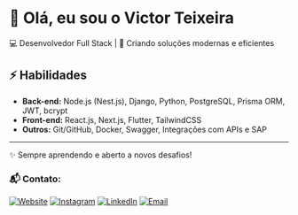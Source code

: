 # 👋 Olá, eu sou o Victor Teixeira  

💻 Desenvolvedor Full Stack | 🚀 Criando soluções modernas e eficientes  

## ⚡ Habilidades
- **Back-end:** Node.js (Nest.js), Django, Python, PostgreSQL, Prisma ORM, JWT, bcrypt  
- **Front-end:** React.js, Next.js, Flutter, TailwindCSS  
- **Outros:** Git/GitHub, Docker, Swagger, Integrações com APIs e SAP  

---
✨ Sempre aprendendo e aberto a novos desafios!

### 📬 Contato:

[![Website](https://img.shields.io/badge/Website-000000?style=for-the-badge&logo=About.me&logoColor=white)]([https://victorgteixeira.com.br](https://victorgteixeira.com.br/))
[![Instagram](https://img.shields.io/badge/Instagram-E4405F?style=for-the-badge&logo=instagram&logoColor=white)]([https://instagram.com/victorgteixeira](https://www.instagram.com/victorgteixeira))
[![LinkedIn](https://img.shields.io/badge/LinkedIn-0077B5?style=for-the-badge&logo=linkedin&logoColor=white)](https://linkedin.com/in/victorteixeira18)
[![Email](https://img.shields.io/badge/Email-D14836?style=for-the-badge&logo=gmail&logoColor=white)](mailto:victorteixeira18@outlook.com)
